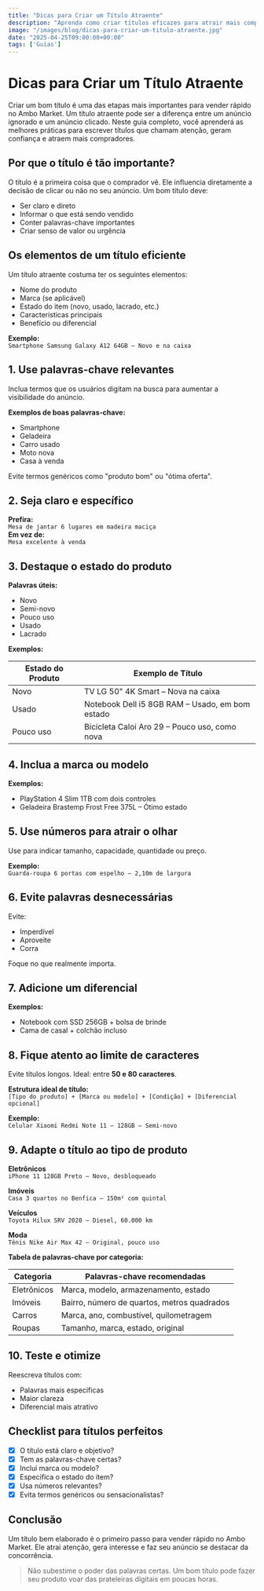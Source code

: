 ```yaml
---
title: "Dicas para Criar um Título Atraente"
description: "Aprenda como criar títulos eficazes para atrair mais compradores no Ambo Market."
image: "/images/blog/dicas-para-criar-um-titulo-atraente.jpg"
date: "2025-04-25T09:00:00+00:00"
tags: ['Guias']
---
```


# Dicas para Criar um Título Atraente

Criar um bom título é uma das etapas mais importantes para vender rápido no Ambo Market. Um título atraente pode ser a diferença entre um anúncio ignorado e um anúncio clicado. Neste guia completo, você aprenderá as melhores práticas para escrever títulos que chamam atenção, geram confiança e atraem mais compradores.

## Por que o título é tão importante?

O título é a primeira coisa que o comprador vê. Ele influencia diretamente a decisão de clicar ou não no seu anúncio. Um bom título deve:

- Ser claro e direto
- Informar o que está sendo vendido
- Conter palavras-chave importantes
- Criar senso de valor ou urgência

## Os elementos de um título eficiente

Um título atraente costuma ter os seguintes elementos:

- Nome do produto
- Marca (se aplicável)
- Estado do item (novo, usado, lacrado, etc.)
- Características principais
- Benefício ou diferencial

**Exemplo:**  
`Smartphone Samsung Galaxy A12 64GB – Novo e na caixa`

## 1. Use palavras-chave relevantes

Inclua termos que os usuários digitam na busca para aumentar a visibilidade do anúncio.

**Exemplos de boas palavras-chave:**

- Smartphone
- Geladeira
- Carro usado
- Moto nova
- Casa à venda

Evite termos genéricos como "produto bom" ou "ótima oferta".

## 2. Seja claro e específico

**Prefira:**  
`Mesa de jantar 6 lugares em madeira maciça`  
**Em vez de:**  
`Mesa excelente à venda`

## 3. Destaque o estado do produto

**Palavras úteis:**

- Novo
- Semi-novo
- Pouco uso
- Usado
- Lacrado

**Exemplos:**

| Estado do Produto | Exemplo de Título                               |
|-------------------|-------------------------------------------------|
| Novo              | TV LG 50" 4K Smart – Nova na caixa              |
| Usado             | Notebook Dell i5 8GB RAM – Usado, em bom estado |
| Pouco uso         | Bicicleta Caloi Aro 29 – Pouco uso, como nova   |

## 4. Inclua a marca ou modelo

**Exemplos:**

- PlayStation 4 Slim 1TB com dois controles
- Geladeira Brastemp Frost Free 375L – Ótimo estado

## 5. Use números para atrair o olhar

Use para indicar tamanho, capacidade, quantidade ou preço.

**Exemplo:**  
`Guarda-roupa 6 portas com espelho – 2,10m de largura`

## 6. Evite palavras desnecessárias

Evite:

- Imperdível
- Aproveite
- Corra

Foque no que realmente importa.

## 7. Adicione um diferencial

**Exemplos:**

- Notebook com SSD 256GB + bolsa de brinde
- Cama de casal + colchão incluso

## 8. Fique atento ao limite de caracteres

Evite títulos longos. Ideal: entre **50 e 80 caracteres**.

**Estrutura ideal de título:**  
`[Tipo do produto] + [Marca ou modelo] + [Condição] + [Diferencial opcional]`

**Exemplo:**  
`Celular Xiaomi Redmi Note 11 – 128GB – Semi-novo`

## 9. Adapte o título ao tipo de produto

**Eletrônicos**  
`iPhone 11 128GB Preto – Novo, desbloqueado`

**Imóveis**  
`Casa 3 quartos no Benfica – 150m² com quintal`

**Veículos**  
`Toyota Hilux SRV 2020 – Diesel, 60.000 km`

**Moda**  
`Tênis Nike Air Max 42 – Original, pouco uso`

**Tabela de palavras-chave por categoria:**

| Categoria   | Palavras-chave recomendadas                      |
|-------------|--------------------------------------------------|
| Eletrônicos | Marca, modelo, armazenamento, estado             |
| Imóveis     | Bairro, número de quartos, metros quadrados      |
| Carros      | Marca, ano, combustível, quilometragem           |
| Roupas      | Tamanho, marca, estado, original                 |

## 10. Teste e otimize

Reescreva títulos com:

- Palavras mais específicas
- Maior clareza
- Diferencial mais atrativo

## Checklist para títulos perfeitos

- [x] O título está claro e objetivo?
- [x] Tem as palavras-chave certas?
- [x] Inclui marca ou modelo?
- [x] Especifica o estado do item?
- [x] Usa números relevantes?
- [x] Evita termos genéricos ou sensacionalistas?

## Conclusão

Um título bem elaborado é o primeiro passo para vender rápido no Ambo Market. Ele atrai atenção, gera interesse e faz seu anúncio se destacar da concorrência.

> Não subestime o poder das palavras certas. Um bom título pode fazer seu produto voar das prateleiras digitais em poucas horas.
